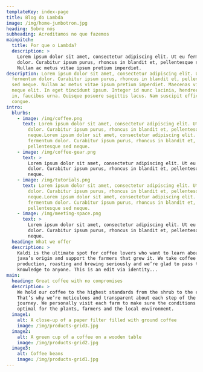 ```yaml
---
templateKey: index-page
title: Blog do Lambda
image: /img/home-jumbotron.jpg
heading: Sobre nós
subheading: Acreditamos no que fazemos
mainpitch:
  title: Por que o Lambda?
  description: >
    Lorem ipsum dolor sit amet, consectetur adipiscing elit. Ut eu fermentum
    dolor. Curabitur ipsum purus, rhoncus in blandit et, pellentesque sed neque.
    Nullam ac metus vitae ipsum pretium imperdiet.
description: Lorem ipsum dolor sit amet, consectetur adipiscing elit. Ut eu
  fermentum dolor. Curabitur ipsum purus, rhoncus in blandit et, pellentesque
  sed neque. Nullam ac metus vitae ipsum pretium imperdiet. Maecenas viverra
  neque elit. In eget tincidunt ipsum. Integer id nunc lacinia, hendrerit nisl
  in, faucibus urna. Quisque posuere sagittis lacus. Nam suscipit efficitur
  congue.
intro:
  blurbs:
    - image: /img/coffee.png
      text: Lorem ipsum dolor sit amet, consectetur adipiscing elit. Ut eu fermentum
        dolor. Curabitur ipsum purus, rhoncus in blandit et, pellentesque sed
        neque.Lorem ipsum dolor sit amet, consectetur adipiscing elit. Ut eu
        fermentum dolor. Curabitur ipsum purus, rhoncus in blandit et,
        pellentesque sed neque.
    - image: /img/coffee-gear.png
      text: >
        Lorem ipsum dolor sit amet, consectetur adipiscing elit. Ut eu fermentum
        dolor. Curabitur ipsum purus, rhoncus in blandit et, pellentesque sed
        neque.
    - image: /img/tutorials.png
      text: Lorem ipsum dolor sit amet, consectetur adipiscing elit. Ut eu fermentum
        dolor. Curabitur ipsum purus, rhoncus in blandit et, pellentesque sed
        neque.Lorem ipsum dolor sit amet, consectetur adipiscing elit. Ut eu
        fermentum dolor. Curabitur ipsum purus, rhoncus in blandit et,
        pellentesque sed neque.
    - image: /img/meeting-space.png
      text: >
        Lorem ipsum dolor sit amet, consectetur adipiscing elit. Ut eu fermentum
        dolor. Curabitur ipsum purus, rhoncus in blandit et, pellentesque sed
        neque.
  heading: What we offer
  description: >
    Kaldi is the ultimate spot for coffee lovers who want to learn about their
    java’s origin and support the farmers that grew it. We take coffee
    production, roasting and brewing seriously and we’re glad to pass that
    knowledge to anyone. This is an edit via identity...
main:
  heading: Great coffee with no compromises
  description: >
    We hold our coffee to the highest standards from the shrub to the cup.
    That’s why we’re meticulous and transparent about each step of the coffee’s
    journey. We personally visit each farm to make sure the conditions are
    optimal for the plants, farmers and the local environment.
  image1:
    alt: A close-up of a paper filter filled with ground coffee
    image: /img/products-grid3.jpg
  image2:
    alt: A green cup of a coffee on a wooden table
    image: /img/products-grid2.jpg
  image3:
    alt: Coffee beans
    image: /img/products-grid1.jpg
---
```

